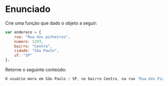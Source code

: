 # Enunciado
Crie uma função que dado o objeto a seguir:

~~~javascript
var endereco = {
	rua: "Rua dos pinheiros",
	numero: 1293,
	bairro: "Centro",
	cidade: "São Paulo",
	uf: "SP"
};
~~~

Retorne o seguinte conteúdo:

~~~javascript
O usuário mora em São Paulo / SP, no bairro Centro, na rua "Rua dos Pinheiros" com nº 1293.
~~~
